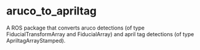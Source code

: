 # aruco_to_apriltag
A ROS package that converts aruco detections (of type FiducialTransformArray and FiducialArray) and april tag detections (of type ApriltagArrayStamped).
